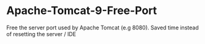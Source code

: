 # Apache-Tomcat-9-Free-Port
Free the server port used by Apache Tomcat (e.g 8080). Saved time instead of resetting the server / IDE
